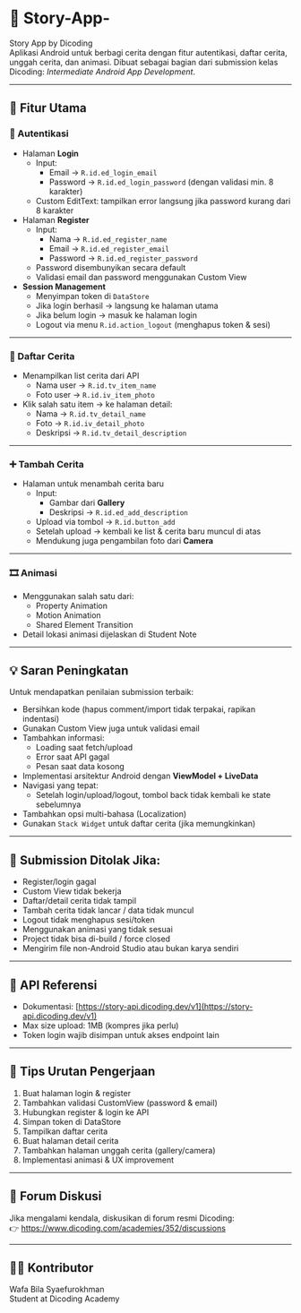 # 📖 Story-App-

Story App by Dicoding  
Aplikasi Android untuk berbagi cerita dengan fitur autentikasi, daftar cerita, unggah cerita, dan animasi. Dibuat sebagai bagian dari submission kelas Dicoding: *Intermediate Android App Development*.

---

## 🧩 Fitur Utama

### 🔐 Autentikasi
- Halaman **Login**
  - Input:
    - Email → `R.id.ed_login_email`
    - Password → `R.id.ed_login_password` (dengan validasi min. 8 karakter)
  - Custom EditText: tampilkan error langsung jika password kurang dari 8 karakter
- Halaman **Register**
  - Input:
    - Nama → `R.id.ed_register_name`
    - Email → `R.id.ed_register_email`
    - Password → `R.id.ed_register_password`
  - Password disembunyikan secara default
  - Validasi email dan password menggunakan Custom View
- **Session Management**
  - Menyimpan token di `DataStore`
  - Jika login berhasil → langsung ke halaman utama
  - Jika belum login → masuk ke halaman login
  - Logout via menu `R.id.action_logout` (menghapus token & sesi)

---

### 📄 Daftar Cerita
- Menampilkan list cerita dari API
  - Nama user → `R.id.tv_item_name`
  - Foto user → `R.id.iv_item_photo`
- Klik salah satu item → ke halaman detail:
  - Nama → `R.id.tv_detail_name`
  - Foto → `R.id.iv_detail_photo`
  - Deskripsi → `R.id.tv_detail_description`

---

### ➕ Tambah Cerita
- Halaman untuk menambah cerita baru
  - Input:
    - Gambar dari **Gallery**
    - Deskripsi → `R.id.ed_add_description`
  - Upload via tombol → `R.id.button_add`
  - Setelah upload → kembali ke list & cerita baru muncul di atas
  - Mendukung juga pengambilan foto dari **Camera**

---

### 🎞️ Animasi
- Menggunakan salah satu dari:
  - Property Animation
  - Motion Animation
  - Shared Element Transition
- Detail lokasi animasi dijelaskan di Student Note

---

## 💡 Saran Peningkatan
Untuk mendapatkan penilaian submission terbaik:
- Bersihkan kode (hapus comment/import tidak terpakai, rapikan indentasi)
- Gunakan Custom View juga untuk validasi email
- Tambahkan informasi:
  - Loading saat fetch/upload
  - Error saat API gagal
  - Pesan saat data kosong
- Implementasi arsitektur Android dengan **ViewModel + LiveData**
- Navigasi yang tepat:
  - Setelah login/upload/logout, tombol back tidak kembali ke state sebelumnya
- Tambahkan opsi multi-bahasa (Localization)
- Gunakan `Stack Widget` untuk daftar cerita (jika memungkinkan)

---

## 🚫 Submission Ditolak Jika:
- Register/login gagal
- Custom View tidak bekerja
- Daftar/detail cerita tidak tampil
- Tambah cerita tidak lancar / data tidak muncul
- Logout tidak menghapus sesi/token
- Menggunakan animasi yang tidak sesuai
- Project tidak bisa di-build / force closed
- Mengirim file non-Android Studio atau bukan karya sendiri

---

## 🔗 API Referensi
- Dokumentasi: [https://story-api.dicoding.dev/v1](https://story-api.dicoding.dev/v1)
- Max size upload: 1MB (kompres jika perlu)
- Token login wajib disimpan untuk akses endpoint lain

---

## 🧪 Tips Urutan Pengerjaan
1. Buat halaman login & register
2. Tambahkan validasi CustomView (password & email)
3. Hubungkan register & login ke API
4. Simpan token di DataStore
5. Tampilkan daftar cerita
6. Buat halaman detail cerita
7. Tambahkan halaman unggah cerita (gallery/camera)
8. Implementasi animasi & UX improvement

---

## 📣 Forum Diskusi
Jika mengalami kendala, diskusikan di forum resmi Dicoding:  
👉 https://www.dicoding.com/academies/352/discussions

---

## 🧑‍💻 Kontributor
Wafa Bila Syaefurokhman  
Student at Dicoding Academy  

